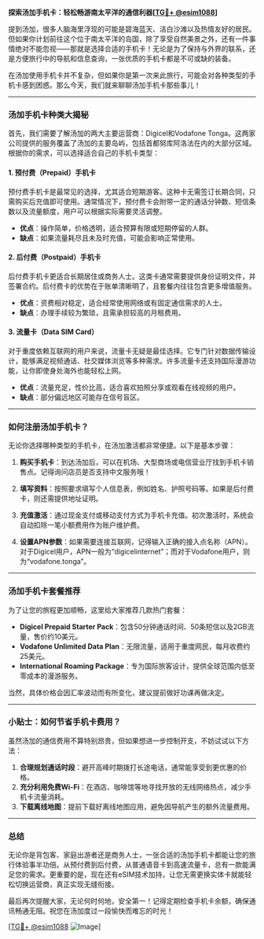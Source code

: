 **探索汤加手机卡：轻松畅游南太平洋的通信利器[[TG💪+ @esim1088](https://t.me/s/esim1088)]**

提到汤加，很多人脑海里浮现的可能是碧海蓝天、洁白沙滩以及热情友好的居民。但如果你计划前往这个位于南太平洋的岛国，除了享受自然美景之外，还有一件事情绝对不能忽视——那就是选择合适的手机卡！无论是为了保持与外界的联系，还是方便旅行中的导航和信息查询，一张优质的手机卡都是不可或缺的装备。

在汤加使用手机卡并不复杂，但如果你是第一次来此旅行，可能会对各种类型的手机卡感到困惑。那么今天，我们就来聊聊汤加手机卡那些事儿！

---

### **汤加手机卡种类大揭秘**

首先，我们需要了解汤加的两大主要运营商：Digicel和Vodafone Tonga。这两家公司提供的服务覆盖了汤加的主要岛屿，包括首都努库阿洛法在内的大部分区域。根据你的需求，可以选择适合自己的手机卡类型：

#### **1. 预付费（Prepaid）手机卡**
预付费手机卡是最常见的选择，尤其适合短期游客。这种卡无需签订长期合同，只需购买后充值即可使用。通常情况下，预付费卡会附带一定的通话分钟数、短信条数以及流量额度，用户可以根据实际需要灵活调整。

- **优点**：操作简单，价格透明，适合预算有限或短期停留的人群。
- **缺点**：如果流量耗尽且未及时充值，可能会影响正常使用。

#### **2. 后付费（Postpaid）手机卡**
后付费手机卡更适合长期居住或商务人士。这类卡通常需要提供身份证明文件，并签署合约。后付费卡的优势在于账单清晰明了，且套餐内往往包含更多增值服务。

- **优点**：资费相对稳定，适合经常使用网络或有固定通信需求的人士。
- **缺点**：办理手续较为繁琐，且需承担较高的月租费用。

#### **3. 流量卡（Data SIM Card）**
对于重度依赖互联网的用户来说，流量卡无疑是最佳选择。它专门针对数据传输设计，能够满足视频通话、社交媒体浏览等多种需求。许多流量卡还支持国际漫游功能，让你即使身处海外也能轻松上网。

- **优点**：流量充足，性价比高，适合喜欢拍照分享或观看在线视频的用户。
- **缺点**：部分偏远地区可能存在信号盲区。

---

### **如何注册汤加手机卡？**

无论你选择哪种类型的手机卡，在汤加激活都非常便捷。以下是基本步骤：

1. **购买手机卡**：到达汤加后，可以在机场、大型商场或电信营业厅找到手机卡销售点。记得询问店员是否支持中文服务哦！

2. **填写资料**：按照要求填写个人信息表，例如姓名、护照号码等。如果是后付费卡，则还需提供地址证明。

3. **充值激活**：通过现金支付或移动支付方式为手机卡充值。初次激活时，系统会自动扣除一笔小额费用作为账户维护费。

4. **设置APN参数**：如果需要连接互联网，记得输入正确的接入点名称（APN）。对于Digicel用户，APN一般为“digicelinternet”；而对于Vodafone用户，则为“vodafone.tonga”。

---

### **汤加手机卡套餐推荐**

为了让您的旅程更加顺畅，这里给大家推荐几款热门套餐：

- **Digicel Prepaid Starter Pack**：包含50分钟通话时间、50条短信以及2GB流量，售价约10美元。
- **Vodafone Unlimited Data Plan**：无限流量，适用于重度网民，每月收费约25美元。
- **International Roaming Package**：专为国际旅客设计，提供全球范围内低至零成本的漫游服务。

当然，具体价格会因汇率波动而有所变化，建议提前做好功课再做决定。

---

### **小贴士：如何节省手机卡费用？**

虽然汤加的通信费用不算特别昂贵，但如果想进一步控制开支，不妨试试以下方法：

1. **合理规划通话时段**：避开高峰时期拨打长途电话，通常能享受到更优惠的价格。
2. **充分利用免费Wi-Fi**：在酒店、咖啡馆等地寻找开放的无线网络热点，减少手机卡流量消耗。
3. **下载离线地图**：提前下载好离线地图应用，避免因导航产生的额外流量费用。

---

### **总结**

无论你是背包客、家庭出游者还是商务人士，一张合适的汤加手机卡都能让您的旅行体验事半功倍。从预付费到后付费，从普通语音卡到高速流量卡，总有一款能满足您的需求。更重要的是，现在还有eSIM技术加持，让您无需更换实体卡就能轻松切换运营商，真正实现无缝衔接。

最后再次提醒大家，无论何时何地，安全第一！记得定期检查手机卡余额，确保通讯畅通无阻。祝您在汤加度过一段愉快而难忘的时光！

[[TG💪+ @esim1088](https://t.me/s/esim1088) ![Image](https://i.postimg.cc/4NQfJmqS/Snipaste-2025-05-13-00-14-12.png)]